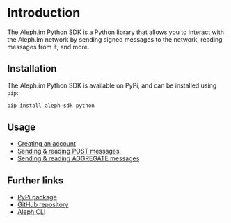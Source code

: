 # Introduction

The Aleph.im Python SDK is a Python library that allows you to interact with the Aleph.im network by 
sending signed messages to the network, reading messages from it, and more.

## Installation

The Aleph.im Python SDK is available on PyPi, and can be installed using `pip`:

```bash
pip install aleph-sdk-python
```

## Usage

- [Creating an account](accounts.md)
- [Sending & reading POST messages](posts.md)
- [Sending & reading AGGREGATE messages](aggregates/create.md)

## Further links

- [PyPi package](https://pypi.org/project/aleph-sdk-python/)
- [GitHub repository](https://github.com/aleph-im/aleph-sdk-python)
- [Aleph CLI](../../tools/aleph-client.md)